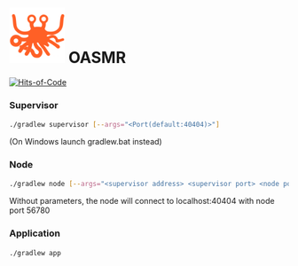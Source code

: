 <h1><img src="OASMR.png" width="100"> <a style="text-align: center"> OASMR</a> </h1> 

[![Hits-of-Code](https://hitsofcode.com/github/CCC-development-team/OASMR)](https://hitsofcode.com/view/github/CCC-development-team/OASMR)

### Supervisor

```bash
./gradlew supervisor [--args="<Port(default:40404)>"]
```
(On Windows launch gradlew.bat instead)
### Node
```bash
./gradlew node [--args="<supervisor address> <supervisor port> <node port>"]
```
Without parameters, the node will connect to localhost:40404 with node port 56780

### Application
```bash
./gradlew app
```
